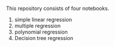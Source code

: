 This repository consists of four notebooks.
1. simple linear regression
2. multiple regression
3. polynomial regression
4. Decision tree regression

